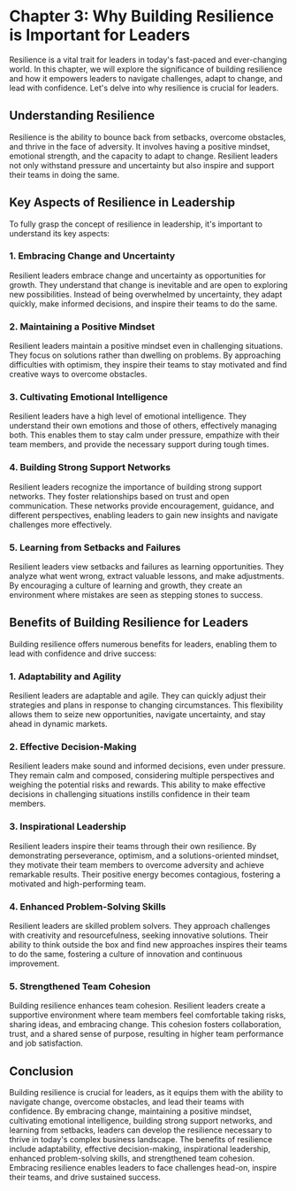 Chapter 3: Why Building Resilience is Important for Leaders
===========================================================

Resilience is a vital trait for leaders in today's fast-paced and ever-changing world. In this chapter, we will explore the significance of building resilience and how it empowers leaders to navigate challenges, adapt to change, and lead with confidence. Let's delve into why resilience is crucial for leaders.

**Understanding Resilience**
----------------------------

Resilience is the ability to bounce back from setbacks, overcome obstacles, and thrive in the face of adversity. It involves having a positive mindset, emotional strength, and the capacity to adapt to change. Resilient leaders not only withstand pressure and uncertainty but also inspire and support their teams in doing the same.

**Key Aspects of Resilience in Leadership**
-------------------------------------------

To fully grasp the concept of resilience in leadership, it's important to understand its key aspects:

### **1. Embracing Change and Uncertainty**

Resilient leaders embrace change and uncertainty as opportunities for growth. They understand that change is inevitable and are open to exploring new possibilities. Instead of being overwhelmed by uncertainty, they adapt quickly, make informed decisions, and inspire their teams to do the same.

### **2. Maintaining a Positive Mindset**

Resilient leaders maintain a positive mindset even in challenging situations. They focus on solutions rather than dwelling on problems. By approaching difficulties with optimism, they inspire their teams to stay motivated and find creative ways to overcome obstacles.

### **3. Cultivating Emotional Intelligence**

Resilient leaders have a high level of emotional intelligence. They understand their own emotions and those of others, effectively managing both. This enables them to stay calm under pressure, empathize with their team members, and provide the necessary support during tough times.

### **4. Building Strong Support Networks**

Resilient leaders recognize the importance of building strong support networks. They foster relationships based on trust and open communication. These networks provide encouragement, guidance, and different perspectives, enabling leaders to gain new insights and navigate challenges more effectively.

### **5. Learning from Setbacks and Failures**

Resilient leaders view setbacks and failures as learning opportunities. They analyze what went wrong, extract valuable lessons, and make adjustments. By encouraging a culture of learning and growth, they create an environment where mistakes are seen as stepping stones to success.

**Benefits of Building Resilience for Leaders**
-----------------------------------------------

Building resilience offers numerous benefits for leaders, enabling them to lead with confidence and drive success:

### **1. Adaptability and Agility**

Resilient leaders are adaptable and agile. They can quickly adjust their strategies and plans in response to changing circumstances. This flexibility allows them to seize new opportunities, navigate uncertainty, and stay ahead in dynamic markets.

### **2. Effective Decision-Making**

Resilient leaders make sound and informed decisions, even under pressure. They remain calm and composed, considering multiple perspectives and weighing the potential risks and rewards. This ability to make effective decisions in challenging situations instills confidence in their team members.

### **3. Inspirational Leadership**

Resilient leaders inspire their teams through their own resilience. By demonstrating perseverance, optimism, and a solutions-oriented mindset, they motivate their team members to overcome adversity and achieve remarkable results. Their positive energy becomes contagious, fostering a motivated and high-performing team.

### **4. Enhanced Problem-Solving Skills**

Resilient leaders are skilled problem solvers. They approach challenges with creativity and resourcefulness, seeking innovative solutions. Their ability to think outside the box and find new approaches inspires their teams to do the same, fostering a culture of innovation and continuous improvement.

### **5. Strengthened Team Cohesion**

Building resilience enhances team cohesion. Resilient leaders create a supportive environment where team members feel comfortable taking risks, sharing ideas, and embracing change. This cohesion fosters collaboration, trust, and a shared sense of purpose, resulting in higher team performance and job satisfaction.

Conclusion
----------

Building resilience is crucial for leaders, as it equips them with the ability to navigate change, overcome obstacles, and lead their teams with confidence. By embracing change, maintaining a positive mindset, cultivating emotional intelligence, building strong support networks, and learning from setbacks, leaders can develop the resilience necessary to thrive in today's complex business landscape. The benefits of resilience include adaptability, effective decision-making, inspirational leadership, enhanced problem-solving skills, and strengthened team cohesion. Embracing resilience enables leaders to face challenges head-on, inspire their teams, and drive sustained success.
